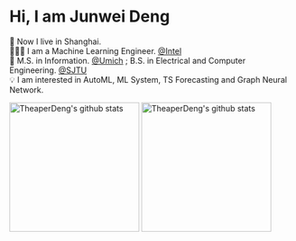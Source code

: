 # Hi, I am Junwei Deng

🏡 Now I live in Shanghai.<br>
👨🏽‍💻 I am a Machine Learning Engineer. [@Intel](https://www.intel.com)<br>
🏫 M.S. in Information. [@Umich](https://www.si.umich.edu/) ; B.S. in Electrical and Computer Engineering. [@SJTU](https://www.sjtu.edu.cn/)<br>
💡  I am interested in AutoML, ML System, TS Forecasting and Graph Neural Network. <br>

<p align="left">
<img alt="TheaperDeng's github stats" height='230' src="https://github-readme-stats.vercel.app/api?username=theaperdeng&show_icons=true&include_all_commits=true">
<img alt="TheaperDeng's github stats" height='230' src="https://github-readme-stats.vercel.app/api/top-langs/?username=theaperdeng">
</p>

